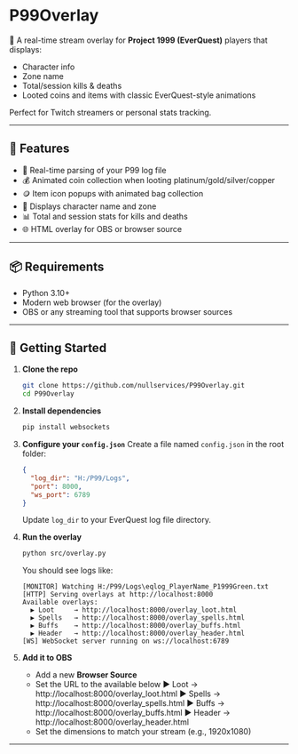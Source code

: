 # P99Overlay

🎥 A real-time stream overlay for **Project 1999 (EverQuest)** players that displays:
- Character info
- Zone name
- Total/session kills & deaths
- Looted coins and items with classic EverQuest-style animations

Perfect for Twitch streamers or personal stats tracking.

---

## 🔧 Features

- 📜 Real-time parsing of your P99 log file
- 💰 Animated coin collection when looting platinum/gold/silver/copper
- 🪙 Item icon popups with animated bag collection
- 🧍 Displays character name and zone
- 📊 Total and session stats for kills and deaths
- 🌐 HTML overlay for OBS or browser source

---

## 📦 Requirements

- Python 3.10+  
- Modern web browser (for the overlay)
- OBS or any streaming tool that supports browser sources

---

## 🚀 Getting Started

1. **Clone the repo**
   ```bash
   git clone https://github.com/nullservices/P99Overlay.git
   cd P99Overlay
   ```

2. **Install dependencies**
   ```python
   pip install websockets
   ```

4. **Configure your `config.json`**
   Create a file named `config.json` in the root folder:

   ```json
   {
     "log_dir": "H:/P99/Logs",
     "port": 8000,
     "ws_port": 6789
   }
   ```

   Update `log_dir` to your EverQuest log file directory.

5. **Run the overlay**
   ```bash
   python src/overlay.py
   ```

   You should see logs like:
   ```
   [MONITOR] Watching H:/P99/Logs\eqlog_PlayerName_P1999Green.txt
   [HTTP] Serving overlays at http://localhost:8000
   Available overlays:
     ▶ Loot     → http://localhost:8000/overlay_loot.html
     ▶ Spells   → http://localhost:8000/overlay_spells.html
     ▶ Buffs    → http://localhost:8000/overlay_buffs.html
     ▶ Header   → http://localhost:8000/overlay_header.html
   [WS] WebSocket server running on ws://localhost:6789
   ```

6. **Add it to OBS**

   - Add a new **Browser Source**
   - Set the URL to the available below
        ▶ Loot     → http://localhost:8000/overlay_loot.html
        ▶ Spells   → http://localhost:8000/overlay_spells.html
        ▶ Buffs    → http://localhost:8000/overlay_buffs.html
        ▶ Header   → http://localhost:8000/overlay_header.html
   - Set the dimensions to match your stream (e.g., 1920x1080)

---
